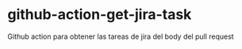 # github-action-get-jira-task
Github action para obtener las tareas de jira del body del pull request
